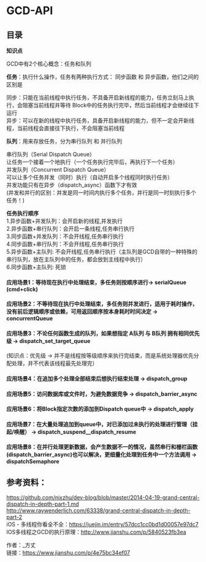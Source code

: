 # GCD-API
 
 ## 目录 ##
 
 **知识点**
 
 GCD中有2个核心概念：任务和队列
 
 **任务**：执行什么操作，任务有两种执行方式： 同步函数 和 异步函数，他们之间的区别是  
 
 同步：只能在当前线程中执行任务，不具备开启新线程的能力，任务立刻马上执行，会阻塞当前线程并等待 Block中的任务执行完毕，然后当前线程才会继续往下运行  
 异步：可以在新的线程中执行任务，具备开启新线程的能力，但不一定会开新线程，当前线程会直接往下执行，不会阻塞当前线程  
 
 **队列**：用来存放任务，分为串行队列 和 并行队列  
 
 串行队列（Serial Dispatch Queue）  
 让任务一个接着一个地执行（一个任务执行完毕后，再执行下一个任务）  
 并发队列（Concurrent Dispatch Queue）  
 可以让多个任务并发（同时）执行（自动开启多个线程同时执行任务）  
 并发功能只有在异步（dispatch_async）函数下才有效  
 (并发和并行的区别：并发是同一时间内执行多个任务，并行是同一时刻执行多个任务！)  
 
 **任务执行顺序**  
 1.异步函数+并发队列：会开启新的线程,并发执行  
 2.异步函数+串行队列：会开启一条线程,任务串行执行  
 3.同步函数+并发队列：不会开线程,任务串行执行  
 4.同步函数+串行队列：不会开线程,任务串行执行  
 5.异步函数+主队列:  不会开线程,任务串行执行（主队列是GCD自带的一种特殊的串行队列，放在主队列中的任务，都会放到主线程中执行）  
 6.同步函数+主队列:  死锁  

 
 #### 应用场景1：等待现在执行中处理结束，多任务则按顺序进行-> serialQueue (cmd+click)
 
 #### 应用场景2：不等待现在执行中处理结束，多任务则并发进行，适用于耗时操作，没有前后逻辑顺序或依赖，可用返回顺序按本身耗时时间决定 -> concurrentQueue
 
 #### 应用场景3：不论任何函数生成的队列，如果想指定 A队列 与 B队列 拥有相同优先级 -> dispatch_set_target_queue
   (知识点：优先级 -> 并不是线程按等级顺序来执行完结束，而是系统处理器优先分配处理，并不代表该线程最先处理完）
 
  #### 应用场景4：在追加多个处理全部结束后想执行结束处理 -> dispatch_group
 
 #### 应用场景5：访问数据库或文件时，为避免数据竞争 -> dispatch_barrier_async

 #### 应用场景6：将Block指定次数的添加到Dispatch queue中 -> dispatch_apply
 
 #### 应用场景7：在大量处理追加到queue中，对已添加过未执行的处理进行管理（挂起/唤醒） -> dispatch_suspend__dispatch_resume

 #### 应用场景8：在并行处理更新数据，会产生数据不一的情况，虽然串行和栅栏函数(dispatch_barrier_async)也可以解决，更细量化处理到任务中一个方法调用 -> dispatchSemaphore


 ## 参考资料：
 
 https://github.com/nixzhu/dev-blog/blob/master/2014-04-19-grand-central-dispatch-in-depth-part-1.md   
 http://www.raywenderlich.com/63338/grand-central-dispatch-in-depth-part-2   
 iOS - 多线程你看全不全：https://juejin.im/entry/57dcc1cc0bd1d00057e97dc7  
 IOS多线程之GCD的执行原理：http://www.jianshu.com/p/5840523fb3ea  
 
 作者：_方丈    
 链接：https://www.jianshu.com/p/4e75bc34ef07
